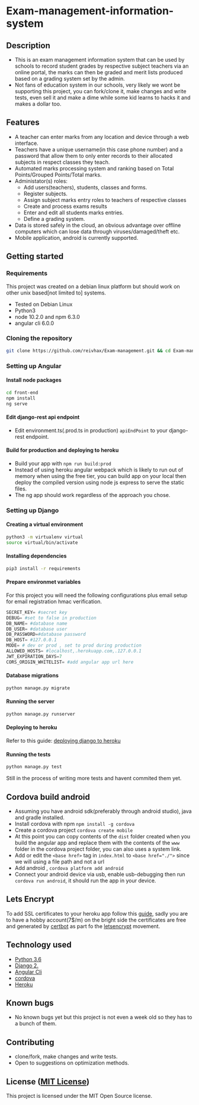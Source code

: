 Exam-management-information-system
==================================
## Description
* This is an exam management information system that can be used by schools to record student grades by respective subject teachers via an online portal, the marks can then be graded and merit lists produced based on a grading system set by the admin.
* Not fans of education system in our schools, very likely we wont be supporting this project, you can fork/clone it, make changes and write tests, even sell it and make a dime while some kid learns to hacks it and makes a dollar too.

## Features
* A teacher can enter marks from any location and device through a web interface.
* Teachers have a unique username(in this case phone number) and a password that allow them to only enter records to their allocated subjects in respect classes they teach.
* Automated marks processing system and ranking based on Total Points/Grouped Points/Total marks.
* Administator(s) roles:
  * Add users(teachers), students, classes and forms.
  * Register subjects.
  * Assign subject marks entry roles to teachers of respective classes
  * Create and process exams results
  * Enter and edit all students marks entries.
  * Define a grading system.
* Data is stored safely in the cloud, an obvious advantage over offline computers which can lose data through viruses/damaged/theft etc.
* Mobile application, android is currently supported.

## Getting started

### Requirements
This project was created on a debian linux platform but should work on other unix based[not limited to] systems.
* Tested on Debian Linux
* Python3
* node 10.2.0 and npm 6.3.0
* angular cli 6.0.0

### Cloning the repository
```bash
git clone https://github.com/reivhax/Exam-management.git && cd Exam-management
```
### Setting up Angular
#### Install node packages
```bash
cd front-end
npm install
ng serve
```
#### Edit django-rest api endpoint
* Edit environment.ts(.prod.ts in production) `apiEndPoint` to your django-rest endpoint.
#### Build for production and deploying to heroku
* Build your app with `npm run build:prod`
* Instead of using heroku angular webpack which is likely to run out of memory when using the free tier, you can build app on your local then deploy the compiled version using node js express to serve the static files.
* The ng app should work regardless of the approach you chose.

### Setting up Django
#### Creating a virtual environment

```bash
python3 -m virtualenv virtual
source virtual/bin/activate
```
#### Installing dependencies
```bash
pip3 install -r requirements
```

#### Prepare environmet variables
For this project you will need the following configurations plus email setup for email registration hmac verification.
```python
SECRET_KEY= #secret key 
DEBUG= #set to false in production
DB_NAME= #database name
DB_USER= #database user
DB_PASSWORD=#database password
DB_HOST= #127.0.0.1
MODE= # dev or prod , set to prod during production
ALLOWED_HOSTS= #localhost,.herokuapp.com,.127.0.0.1
JWT_EXPIRATION_DAYS=7
CORS_ORIGIN_WHITELIST= #add angular app url here
```
#### Database migrations

```bash
python manage.py migrate
```
#### Running the server 
```bash
python manage.py runserver
```
#### Deploying to heroku
Refer to this guide: [deploying django to heroku](https://github.com/jakhax/deploying-django-to-heroku-manual.git)

#### Running the tests
```bash
python manage.py test
```
Still in the process of writing more tests and havent commited them yet.

## Cordova build android
* Assuming you have android sdk(preferably through android studio), java and gradle installed.
* Install cordova with npm `npm install -g cordova`
* Create a cordova project `cordova create mobile`
* At this point you can copy contents of the `dist` folder created when you build the angular app and replace them with the contents of the `www` folder in the cordova project folder, you can also uses a system link.
* Add or edit the `<base href>` tag in `index.html` to `<base href="./">` since we will using a file path and not a url
* Add android , `cordova platform add android`
* Connect your android device via usb, enable usb-debugging then run `cordova run android`, it should run the app in your device.

## Lets Encrypt
To add SSL certificates to your heroku app follow this [guide](https://medium.com/@joshua.massover/lets-encrypt-ssl-using-django-on-heroku-c35edaaaeaac), sadly you are to have a hobby account(7$/m)
 on the bright side the certificates are free and generated by [certbot](https://certbot.eff.org/) as part fo the [letsencrypt](https://letsencrypt.org/) movement.

## Technology used
* [Python 3.6](https://www.python.org/)
* [Django 2.](https://www.djangoproject.com/)
* [Angular Cli](https://angular.io/)
* [cordova](https://cordova.apache.org/)
* [Heroku](https://heroku.com)

## Known bugs
* No known bugs yet but this project is not even a week old so they has to a bunch of them.

## Contributing
- clone/fork, make changes and write tests.
- Open to suggestions on optimization methods.

## License ([MIT License](http://choosealicense.com/licenses/mit/))
This project is licensed under the MIT Open Source license.

